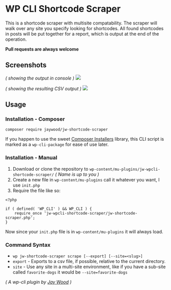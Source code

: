 # WP CLI Shortcode Scraper

This is a shortcode scraper with multisite compatability. The scraper will walk over any site you specify looking for
shortcodes. All found shortcodes in posts will be put together for a report, which is output at the end of the operation.

**Pull requests are always welcome**

## Screenshots
_( showing the output in console )_
![](https://www.plugish.com/wp-content/uploads/2018/07/scraper-results.png)

_( showing the resulting CSV output )_
![](https://www.plugish.com/wp-content/uploads/2018/07/scraper-results-csv.png)

## Usage

### Installation - Composer


`composer require jaywood/jw-shortcode-scraper`

If you happen to use the sweet [Composer Installers](https://github.com/composer/installers) library, this CLI script is
marked as a `wp-cli-package` for ease of use later.

### Installation - Manual

1. Download or clone the repository to `wp-content/mu-plugins/jw-wpcli-shortcode-scraper/` _( Name is up to you )_
1. Create a new file in `wp-content/mu-plugins` call it whatever you want, I use `init.php`
1. Require the file like so:
```
<?php

if ( defined( 'WP_CLI' ) && WP_CLI ) {
    require_once 'jw-wpcli-shortcode-scraper/jw-shortcode-scraper.php';
}
```

Now since your `init.php` file is in `wp-content/mu-plugins` it will always load.

### Command Syntax
- `wp jw-shortcode-scraper scrape [--export] [--site=<slug>]`
- `export` - Exports to a csv file, if possible, relative to the current directory.
- `site` - Use any site in a multi-site environment, like if you have a sub-site called `favorite-dogs` it would be `--site=favorite-dogs`

_( A wp-cli plugin by [Jay Wood](https://www.plugish.com) )_